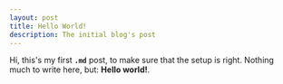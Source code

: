 ```yaml
---
layout: post
title: Hello World!
description: The initial blog's post
---
```

Hi, this's my first **`.md`** post, to make sure that the setup is right. Nothing much to write here, but: **Hello world!**.
